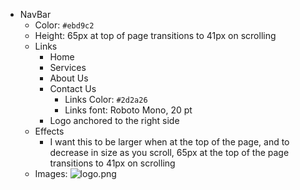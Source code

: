 - NavBar
  - Color: `#ebd9c2`
  - Height: 65px at top of page transitions to 41px on scrolling
  - Links
    - Home
    - Services
    - About Us
    - Contact Us
      - Links Color: `#2d2a26`
      - Links font: Roboto Mono, 20 pt
    - Logo anchored to the right side
  - Effects
    - I want this to be larger when at the top of the page, and to decrease in size as you scroll, 65px at the top of the page transitions to 41px on scrolling
  - Images:
    ![logo.png](@logo.png)
